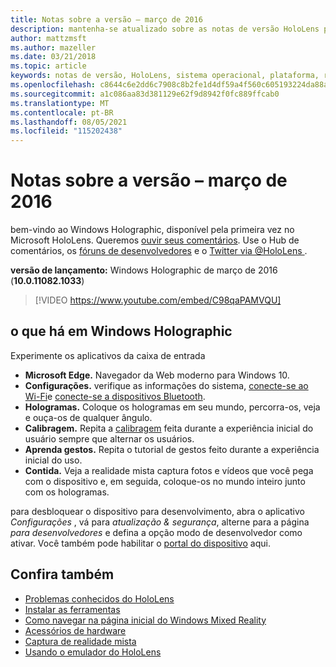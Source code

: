 ```yaml
---
title: Notas sobre a versão – março de 2016
description: mantenha-se atualizado sobre as notas de versão HoloLens para o lançamento de HoloLens e Windows Holographic.
author: mattzmsft
ms.author: mazeller
ms.date: 03/21/2018
ms.topic: article
keywords: notas de versão, HoloLens, sistema operacional, plataforma, recursos, compilação, lançamento
ms.openlocfilehash: c8644c6e2dd6c7908c8b2fe1d4df59a4f560c605193224da88a6d79d2b58f49d
ms.sourcegitcommit: a1c086aa83d381129e62f9d8942f0fc889ffcab0
ms.translationtype: MT
ms.contentlocale: pt-BR
ms.lasthandoff: 08/05/2021
ms.locfileid: "115202438"
---
```

# <a name="release-notes---march-2016"></a>Notas sobre a versão – março de 2016

bem-vindo ao Windows Holographic, disponível pela primeira vez no Microsoft HoloLens. Queremos [ouvir seus comentários](/windows/mixed-reality/give-us-feedback). Use o Hub de comentários, os [fóruns de desenvolvedores](https://forums.hololens.com) e o [Twitter via @HoloLens ](https://twitter.com/hololens).

**versão de lançamento:** Windows Holographic de março de 2016 (**10.0.11082.1033**)

>[!VIDEO https://www.youtube.com/embed/C98qaPAMVQU]

## <a name="whats-in-windows-holographic"></a>o que há em Windows Holographic

Experimente os aplicativos da caixa de entrada
* **Microsoft Edge.** Navegador da Web moderno para Windows 10.
* **Configurações.** verifique as informações do sistema, [conecte-se ao Wi-Fi](/windows/mixed-reality/connecting-to-wi-fi-on-hololens)e [conecte-se a dispositivos Bluetooth](/windows/mixed-reality/discover/hardware-accessories).
* **Hologramas.** Coloque os hologramas em seu mundo, percorra-os, veja e ouça-os de qualquer ângulo.
* **Calibragem.** Repita a [calibragem](/windows/mixed-reality/calibration) feita durante a experiência inicial do usuário sempre que alternar os usuários.
* **Aprenda gestos.** Repita o tutorial de gestos feito durante a experiência inicial do uso.
* **Contida.** Veja a realidade mista captura fotos e vídeos que você pega com o dispositivo e, em seguida, coloque-os no mundo inteiro junto com os hologramas.

para desbloquear o dispositivo para desenvolvimento, abra o aplicativo *Configurações* , vá para *atualização & segurança*, alterne para a página *para desenvolvedores* e defina a opção modo de desenvolvedor como ativar. Você também pode habilitar o [portal do dispositivo](/windows/mixed-reality/develop/platform-capabilities-and-apis/using-the-windows-device-portal) aqui.

## <a name="see-also"></a>Confira também
* [Problemas conhecidos do HoloLens](/windows/mixed-reality/hololens-known-issues)
* [Instalar as ferramentas](/windows/mixed-reality/develop/install-the-tools)
* [Como navegar na página inicial do Windows Mixed Reality](/windows/mixed-reality/discover/navigating-the-windows-mixed-reality-home)
* [Acessórios de hardware](/windows/mixed-reality/discover/hardware-accessories)
* [Captura de realidade mista](/windows/mixed-reality/mixed-reality-capture)
* [Usando o emulador do HoloLens](/windows/mixed-reality/develop/platform-capabilities-and-apis/using-the-hololens-emulator)